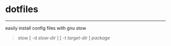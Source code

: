 # dotfiles
---  

easily install config files with gnu stow  

> stow \[ -d _stow-dir_ ] [ -t _target-dir_ ] _package_  
